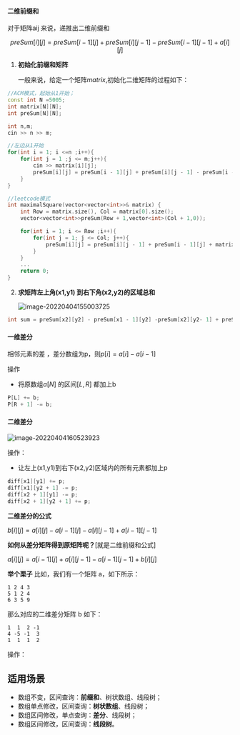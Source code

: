 #### 二维前缀和

对于矩阵aij 来说，递推出二维前缀和

$$ preSum[i][j] = preSum[i - 1][j ] + preSum[i][j - 1] - preSum[i- 1][j - 1] + a[i][j] $$

1. **初始化前缀和矩阵**

   一般来说，给定一个矩阵$matrix$,初始化二维矩阵的过程如下：

```c++
//ACM模式，起始从1开始；
const int N =5005;
int matrix[N][N];
int preSum[N][N];

int n,m;
cin >> n >> m;

//左边从1开始
for(int i = 1; i <=n ;i++){
    for(int j = 1 ;j <= m;j++){
        cin >> matrix[i][j];
        preSum[i][j] = preSum[i - 1][j] + preSum[i][j - 1] - preSum[i - 1][j - 1] + matrix[i][j];
    }
}

//leetcode模式
int maximalSquare(vector<vector<int>>& matrix) {
    int Row = matrix.size(), Col = matrix[0].size();
    vector<vector<int>>preSum(Row + 1,vector<int>(Col + 1,0));

    for(int i = 1; i <= Row ;i++){
        for(int j = 1; j <= Col; j++){
            preSum[i][j] = preSum[i][j - 1] + preSum[i - 1][j] + matrix[i - 1][j - 1] - preSum[i - 1][j - 1];
        }
    }
    ...
    return 0;
}
```

2. **求矩阵左上角(x1,y1) 到右下角(x2,y2)的区域总和**

   ![image-20220404155003725](https://s2.loli.net/2022/04/04/hRj3G1Ox4TydBiW.png)

```c++
int sum = preSum[x2][y2] - preSum[x1 - 1][y2] -preSum[x2][y2- 1] + preSum[x1- 1][y]
```

#### 一维差分

相邻元素的差 ，差分数组为p，则$p[i] = a[i] - a[i - 1]$

操作

- 将原数组$a[N]$ 的区间$[L,R]$ 都加上b

```cpp
P[L] += b;
P[R + 1] -= b;
```

#### 二维差分

![image-20220404160523923](https://s2.loli.net/2022/04/04/nhlsFCywtjUWScr.png)

操作：

- 让左上(x1,y1)到右下(x2,y2)区域内的所有元素都加上p

```c++
diff[x1][y1] += p;
diff[x1][y2 + 1] -= p;
diff[x2 + 1][y1] -= p;
diff[x2 + 1][y2 + 1] += p;
```

**二维差分的公式**

$b[i][j]=a[i][j]−a[i−1][j]−a[i][j−1]+a[i−1][j−1]$

**如何从差分矩阵得到原矩阵呢？**[就是二维前缀和公式]

$a[i][j]=a[i−1][j]+a[i][j−1]−a[i−1][j−1]+b[i][j]$

**举个栗子**
比如，我们有一个矩阵 a，如下所示：

```
1 2 4 3
5 1 2 4
6 3 5 9
```

那么对应的二维差分矩阵 b 如下：

```
1  1  2 -1
4 -5 -1  3
1  1  1  2
```

操作：



## 适用场景
- 数组不变，区间查询：**前缀和**、树状数组、线段树；
- 数组单点修改，区间查询：**树状数组**、线段树；
- 数组区间修改，单点查询：**差分**、线段树；
- 数组区间修改，区间查询：**线段树**。